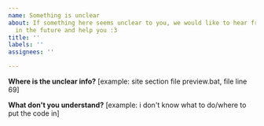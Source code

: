 ```yaml
---
name: Something is unclear
about: If something here seems unclear to you, we would like to hear from you to improve
  in the future and help you :3
title: ''
labels: ''
assignees: ''

---
```


**Where is the unclear info?**
[example: site section file preview.bat, file line 69]

**What don't you understand?**
[example: i don't know what to do/where to put the code in]
